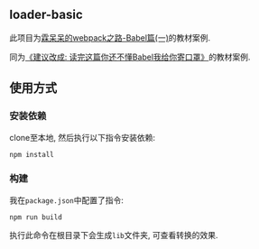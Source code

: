 ## loader-basic

此项目为[霖呆呆的webpack之路-Babel篇(一)]()的教材案例.

同为[《建议改成: 读完这篇你还不懂Babel我给你寄口罩》]()的教材案例.



## 使用方式

### 安装依赖

clone至本地, 然后执行以下指令安装依赖:

```
npm install
```



### 构建

我在`package.json`中配置了指令:

```
npm run build
```

执行此命令在根目录下会生成`lib`文件夹, 可查看转换的效果.